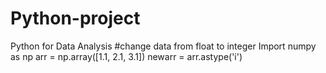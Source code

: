 # Python-project
Python for Data Analysis
#change data from float to integer
Import numpy as np
arr = np.array([1.1, 2.1, 3.1])
newarr = arr.astype('i')
